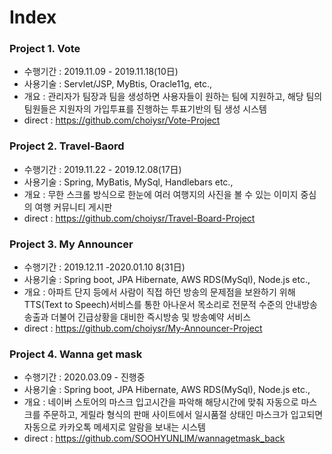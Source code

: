 # Index

### Project 1. Vote 
- 수행기간 : 2019.11.09 - 2019.11.18(10日)<br>
- 사용기술 : Servlet/JSP, MyBtis, Oracle11g, etc.,<br>
- 개요 : 관리자가 팀장과 팀을 생성하면 사용자들이 원하는 팀에 지원하고, 해당 팀의 팀원들은 지원자의 가입투표를 진행하는 투표기반의 팀 생성 시스템<br>
- direct : https://github.com/choiysr/Vote-Project<br>

### Project 2. Travel-Baord  
- 수행기간 : 2019.11.22 - 2019.12.08(17日)<br>
- 사용기술 : Spring, MyBatis, MySql, Handlebars etc.,<br>
- 개요 : 무한 스크롤 방식으로 한눈에 여러 여행지의 사진을 볼 수 있는 이미지 중심의 여행 커뮤니티 게시판<br>
- direct : https://github.com/choiysr/Travel-Board-Project<br>

### Project 3. My Announcer  
- 수행기간 : 2019.12.11 -2020.01.10 8(31日)<br>
- 사용기술 : Spring boot, JPA Hibernate, AWS RDS(MySql), Node.js etc.,<br>
- 개요 : 아파트 단지 등에서 사람이 직접 하던 방송의 문제점을 보완하기 위해 TTS(Text to Speech)서비스를 통한 아나운서 목소리로 전문적 수준의 안내방송 송출과 더불어 긴급상황을 대비한 즉시방송 및 방송예약 서비스<br>
- direct : https://github.com/choiysr/My-Announcer-Project<br>

### Project 4. Wanna get mask 
- 수행기간 : 2020.03.09 - 진행중<br>
- 사용기술 : Spring boot, JPA Hibernate, AWS RDS(MySql), Node.js etc.,<br>
- 개요 : 네이버 스토어의 마스크 입고시간을 파악해 해당시간에 맞춰 자동으로 마스크를 주문하고, 게릴라 형식의 판매 사이트에서 일시품절 상태인 마스크가 입고되면 자동으로 카카오톡 메세지로 알람을 보내는 시스템<br>
- direct : https://github.com/SOOHYUNLIM/wannagetmask_back<br>
